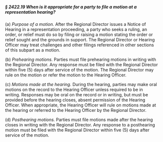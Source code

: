 ##### § 2422.19 When is it appropriate for a party to file a motion at a representation hearing? #####

(a) *Purpose of a motion.* After the Regional Director issues a Notice of Hearing in a representation proceeding, a party who seeks a ruling, an order, or relief must do so by filing or raising a motion stating the order or relief sought and the grounds in support. The Regional Director or Hearing Officer may treat challenges and other filings referenced in other sections of this subpart as a motion.

(b) *Prehearing motions.* Parties must file prehearing motions in writing with the Regional Director. Any response must be filed with the Regional Director within five (5) days after service of the motion. The Regional Director may rule on the motion or refer the motion to the Hearing Officer.

(c) *Motions made at the hearing.* During the hearing, parties may make oral motions on the record to the Hearing Officer unless required to be in writing. Responses may be oral on the record or in writing, but must be provided before the hearing closes, absent permission of the Hearing Officer. When appropriate, the Hearing Officer will rule on motions made at the hearing or referred to the Hearing Officer by the Regional Director.

(d) *Posthearing motions.* Parties must file motions made after the hearing closes in writing with the Regional Director. Any response to a posthearing motion must be filed with the Regional Director within five (5) days after service of the motion.